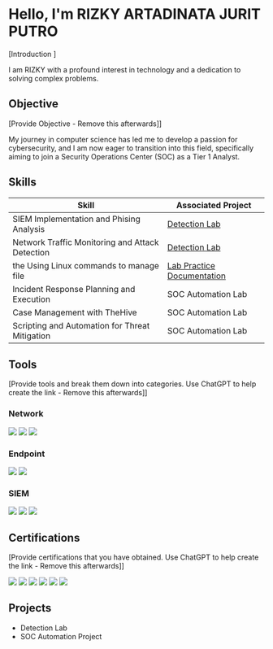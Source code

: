 # Hello, I'm RIZKY ARTADINATA JURIT PUTRO
<a href="https://https://www.linkedin.com/in/rizky-artadinata-jurit-putro-12a239163/" /></a>

[Introduction ]

I am RIZKY with a profound interest in technology and a dedication to solving complex problems.

## Objective
[Provide Objective - Remove this afterwards]]

My journey in computer science has led me to develop a passion for cybersecurity, and I am now eager to transition into this field, specifically aiming to join a Security Operations Center (SOC) as a Tier 1 Analyst.

## Skills

| Skill                                                             | Associated Project                                                                                           |
|-------------------------------------------------------------------|--------------------------------------------------------------------------------------------------------------|
| SIEM Implementation and Phising Analysis                          | <a href="https://https://www.linkedin.com/posts/rizky-artadinata-jurit-putro-12a239163_rizkyarta24-was-awarded-a-badge-activity-7357354033319194624-laCC?utm_source=share&utm_medium=member_desktop&rcm=ACoAACcC-HIBhLyaxhc_WaXYRMhCFnxaYrin_-Y">Detection Lab</a>|
| Network Traffic Monitoring and Attack Detection                   | <a href="https://https://www.linkedin.com/posts/rizky-artadinata-jurit-putro-12a239163_rizkyarta24-was-awarded-a-badge-activity-7363388798203805697-zFPP?utm_source=share&utm_medium=member_desktop&rcm=ACoAACcC-HIBhLyaxhc_WaXYRMhCFnxaYrin_-Y">Detection Lab</a>|
| the Using Linux commands to manage file                           | <a href="https://docs.google.com/document/d/1FhQu7lY-oN9EFGv91SAwnqhR3yQ_xRgN_VKE_jBCnKM/edit?usp=sharing-Y">Lab Practice Documentation</a>|
| Incident Response Planning and Execution                          | SOC Automation Lab|
| Case Management with TheHive                                      | SOC Automation Lab|
| Scripting and Automation for Threat Mitigation                    | SOC Automation Lab|

## Tools
[Provide tools and break them down into categories. Use ChatGPT to help create the link - Remove this afterwards]]

### Network
<div>
    <img src="https://img.shields.io/badge/-Wireshark-1679A7?&style=for-the-badge&logo=Wireshark&logoColor=white" />
    <img src="https://img.shields.io/badge/-Suricata-EF3B2D?&style=for-the-badge&logo=Suricata&logoColor=white" />
    <img src="https://img.shields.io/badge/-Zeek-777BB4?&style=for-the-badge&logo=Zeek&logoColor=white" />
</div>

### Endpoint
<div>
    <img src="https://img.shields.io/badge/-Microsoft_Defender_for_Endpoint-00A4EF?&style=for-the-badge&logo=Microsoft&logoColor=white" />
    <img src="https://img.shields.io/badge/-Velociraptor-4B275F?&style=for-the-badge&logo=Velociraptor&logoColor=white" />
</div>

### SIEM
<div>
    <img src="https://img.shields.io/badge/-Microsoft_Sentinel-0078D4?&style=for-the-badge&logo=Microsoft&logoColor=white" />
    <img src="https://img.shields.io/badge/-Splunk-000000?&style=for-the-badge&logo=Splunk&logoColor=white" />
    <img src="https://img.shields.io/badge/-Elastic-005571?&style=for-the-badge&logo=Elastic&logoColor=white" />
</div>

## Certifications
[Provide certifications that you have obtained. Use ChatGPT to help create the link - Remove this afterwards]]
<div>
<img src="https://img.shields.io/badge/-Security%2B-FF0000?&style=for-the-badge&logo=CompTIA&logoColor=white" />
<img src="https://img.shields.io/badge/-Network%2B-007ACC?&style=for-the-badge&logo=CompTIA&logoColor=white" />
<img src="https://img.shields.io/badge/-A%2B-4D4D4D?&style=for-the-badge&logo=CompTIA&logoColor=white" />
<img src="https://img.shields.io/badge/-CDSA-006400?&style=for-the-badge&logoColor=white" />
<img src="https://img.shields.io/badge/-CCD-000080?&style=for-the-badge&logoColor=white" />
<img src="https://img.shields.io/badge/-GoogleCybersecurity-007ACC?&style=for-the-badge&logoColor=white" />
    </div>

## Projects
- Detection Lab
- SOC Automation Project

